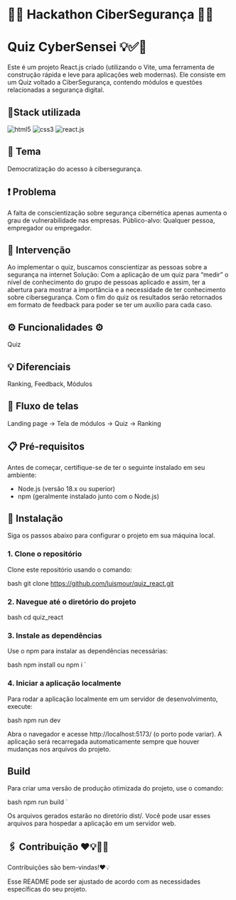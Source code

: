 # 🧑‍💻 Hackathon CiberSegurança 🧑‍💻
# Quiz CyberSensei 💡✅🚀

Este é um projeto React.js criado (utilizando o Vite, uma ferramenta de construção rápida e leve para aplicações web modernas). Ele consiste em um Quiz voltado a CiberSegurança, contendo módulos e questões relacionadas a segurança digital.

## 📍Stack utilizada

<div> 
  
  <img align="inline_block" alt="html5" src="https://img.shields.io/badge/HTML5-E34F26?style=for-the-badge&logo=html5&logoColor=white"/>
  <img align="inline_block" alt="css3" src="https://img.shields.io/badge/CSS3-1572B6?style=for-the-badge&logo=css3&logoColor=white"/>
  <img align="inline_block" alt="react.js" src="https://img.shields.io/badge/React-20232A?style=for-the-badge&logo=react&logoColor=61DAFB"/>
</div>


## 📖 Tema
 Democratização do acesso à cibersegurança.

## ❗ Problema
A falta de conscientização sobre segurança cibernética apenas aumenta o grau de vulnerabilidade nas empresas.
Público-alvo:  Qualquer pessoa, empregador ou empregador.

## 💬 Intervenção 
Ao implementar o quiz, buscamos conscientizar as pessoas sobre a segurança na internet 
Solução: Com a aplicação de um quiz para “medir” o nível de conhecimento do grupo de pessoas aplicado e assim, ter a abertura para mostrar a importância e a necessidade de ter conhecimento sobre cibersegurança. Com o fim do quiz os resultados serão retornados em formato de feedback para poder se ter um auxílio para cada caso.

## ⚙ Funcionalidades ⚙
Quiz

## 💡 Diferenciais
Ranking, Feedback, Módulos


## 🌊 Fluxo de telas 
Landing page → Tela de módulos → Quiz → Ranking 


##  📋 Pré-requisitos

Antes de começar, certifique-se de ter o seguinte instalado em seu ambiente:

- Node.js (versão 18.x ou superior)
- npm (geralmente instalado junto com o Node.js)

## 🔧 Instalação

Siga os passos abaixo para configurar o projeto em sua máquina local.
### 1. Clone o repositório

Clone este repositório usando o comando:

bash
git clone https://github.com/luismour/quiz_react.git

### 2. Navegue até o diretório do projeto

bash
cd quiz_react

### 3. Instale as dependências

Use o npm para instalar as dependências necessárias:

bash
npm install ou npm i
`

### 4. Iniciar a aplicação localmente

Para rodar a aplicação localmente em um servidor de desenvolvimento, execute:

bash
npm run dev


Abra o navegador e acesse http://localhost:5173/ (o porto pode variar). A aplicação será recarregada automaticamente sempre que houver mudanças nos arquivos do projeto.


## Build

Para criar uma versão de produção otimizada do projeto, use o comando:

bash
npm run build
`

Os arquivos gerados estarão no diretório dist/. Você pode usar esses arquivos para hospedar a aplicação em um servidor web.

## 🖇 Contribuição ❤💡📝🤩

Contribuições são bem-vindas!❤💡

Esse README pode ser ajustado de acordo com as necessidades específicas do seu projeto.

    
